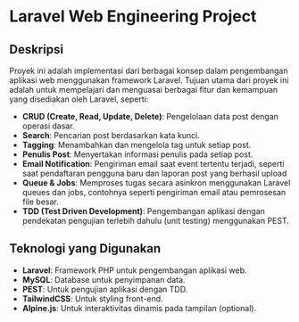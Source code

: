 # Laravel Web Engineering Project

## Deskripsi

Proyek ini adalah implementasi dari berbagai konsep dalam pengembangan aplikasi web menggunakan framework Laravel. Tujuan utama dari proyek ini adalah untuk mempelajari dan menguasai berbagai fitur dan kemampuan yang disediakan oleh Laravel, seperti:

- **CRUD (Create, Read, Update, Delete)**: Pengelolaan data post dengan operasi dasar.
- **Search**: Pencarian post berdasarkan kata kunci.
- **Tagging**: Menambahkan dan mengelola tag untuk setiap post.
- **Penulis Post**: Menyertakan informasi penulis pada setiap post.
- **Email Notification**: Pengiriman email saat event tertentu terjadi, seperti saat pendaftaran pengguna baru dan laporan post yang berhasil upload
- **Queue & Jobs**: Memproses tugas secara asinkron menggunakan Laravel queues dan jobs, contohnya seperti pengiriman email atau pemrosesan file besar.
- **TDD (Test Driven Development)**: Pengembangan aplikasi dengan pendekatan pengujian terlebih dahulu (unit testing) menggunakan PEST.

## Teknologi yang Digunakan

- **Laravel**: Framework PHP untuk pengembangan aplikasi web.
- **MySQL**: Database untuk penyimpanan data.
- **PEST**: Untuk pengujian aplikasi dengan TDD.
- **TailwindCSS**: Untuk styling front-end.
- **Alpine.js**: Untuk interaktivitas dinamis pada tampilan (optional).
